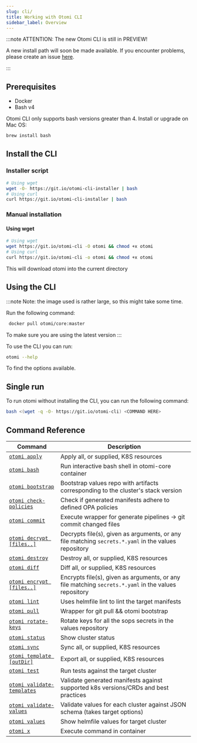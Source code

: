 ```yaml
---
slug: cli/
title: Working with Otomi CLI
sidebar_label: Overview
---
```


:::note ATTENTION: The new Otomi CLI is still in PREVIEW!

A new install path will soon be made available. If you encounter problems, please create an issue [here](https://github.com/redkubes/otomi-core/issues).

:::

## Prerequisites

- Docker
- Bash v4

Otomi CLI only supports bash versions greater than 4. Install or upgrade on Mac OS:

```bash
brew install bash
```

## Install the CLI

### Installer script

```bash
# Using wget
wget -O- https://git.io/otomi-cli-installer | bash
# Using curl
curl https://git.io/otomi-cli-installer | bash
```

### Manual installation

#### Using wget

```bash
# Using wget
wget https://git.io/otomi-cli -O otomi && chmod +x otomi
# Using curl
curl https://git.io/otomi-cli -o otomi && chmod +x otomi
```

This will download otomi into the current directory

## Using the CLI

:::note Note: the image used is rather large, so this might take some time.

Run the following command:

```bash
 docker pull otomi/core:master
```

To make sure you are using the latest version :::

To use the CLI you can run:

```bash
otomi --help
```

To find the options available.

## Single run

To run otomi without installing the CLI, you can run the following command:

```bash
bash <(wget -q -O- https://git.io/otomi-cli) <COMMAND HERE>
```

## Command Reference

| Command | Description |
| --- | --- |
| [`otomi apply`](apply) | Apply all, or supplied, K8S resources |
| [`otomi bash`](bash) | Run interactive bash shell in otomi-core container |
| [`otomi bootstrap`](bootstrap) | Bootstrap values repo with artifacts corresponding to the cluster's stack version |
| [`otomi check-policies`](check-policies) | Check if generated manifests adhere to defined OPA policies |
| [`otomi commit`](commit) | Execute wrapper for generate pipelines -> git commit changed files |
| [`otomi decrypt [files..]`](decrypt) | Decrypts file(s), given as arguments, or any file matching `secrets.*.yaml` in the values repository |
| [`otomi destroy`](destroy) | Destroy all, or supplied, K8S resources |
| [`otomi diff`](diff) | Diff all, or supplied, K8S resources |
| [`otomi encrypt [files..]`](encrypt) | Encrypts file(s), given as arguments, or any file matching `secrets.*.yaml` in the values repository |
| [`otomi lint`](lint) | Uses helmfile lint to lint the target manifests |
| [`otomi pull`](pull) | Wrapper for git pull && otomi bootstrap |
| [`otomi rotate-keys`](rotate-keys) | Rotate keys for all the sops secrets in the values repository |
| [`otomi status`](status) | Show cluster status |
| [`otomi sync`](sync) | Sync all, or supplied, K8S resources |
| [`otomi template [outDir]`](template) | Export all, or supplied, K8S resources |
| [`otomi test`](test) | Run tests against the target cluster |
| [`otomi validate-templates`](validate-templates) | Validate generated manifests against supported k8s versions/CRDs and best practices |
| [`otomi validate-values`](validate-values) | Validate values for each cluster against JSON schema (takes target options) |
| [`otomi values`](values) | Show helmfile values for target cluster |
| [`otomi x`](x) | Execute command in container |
